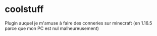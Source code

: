 # coolstuff
Plugin auquel je m'amuse à faire des conneries sur minecraft (en 1.16.5 parce que mon PC est nul malheureusement)
